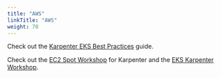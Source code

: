 ```yaml
---
title: "AWS"
linkTitle: "AWS"
weight: 70
---
```


Check out the [Karpenter EKS Best Practices](https://aws.github.io/aws-eks-best-practices/karpenter/) guide.

Check out the [EC2 Spot Workshop](https://ec2spotworkshops.com/karpenter.html) for Karpenter and the [EKS Karpenter Workshop](https://www.eksworkshop.com/beginner/085_scaling_karpenter/set_up_the_provisioner/).
